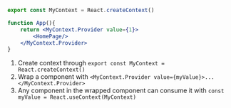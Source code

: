 ```jsx
export const MyContext = React.createContext()

function App(){
	return <MyContext.Provider value={1}>
		<HomePage/>
	</MyContext.Provider>
}
```
1. Create context through `export const MyContext = React.createContext()`
2. Wrap a component with 
   `<MyContext.Provider value={myValue}>...</MyContext.Provider>`
3. Any component in the wrapped component can consume it with
   `const myValue = React.useContext(MyContext)`